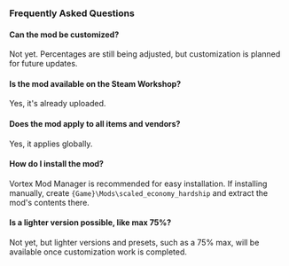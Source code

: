 ### Frequently Asked Questions

#### Can the mod be customized?
Not yet. Percentages are still being adjusted, but customization is planned for future updates.

#### Is the mod available on the Steam Workshop?
Yes, it's already uploaded.

#### Does the mod apply to all items and vendors?
Yes, it applies globally.

#### How do I install the mod?
Vortex Mod Manager is recommended for easy installation. If installing manually, create `{Game}\Mods\scaled_economy_hardship` and extract the mod's contents there.

#### Is a lighter version possible, like max 75%?
Not yet, but lighter versions and presets, such as a 75% max, will be available once customization work is completed.